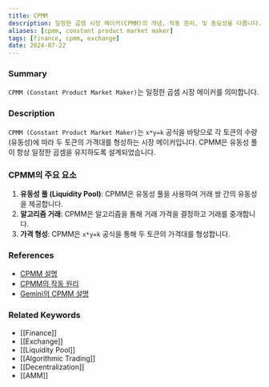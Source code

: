 ```yaml
---
title: CPMM
description: 일정한 곱셈 시장 메이커(CPMM)의 개념, 작동 원리, 및 중요성을 다룹니다.
aliases: [cpmm, constant product market maker]
tags: [finance, cpmm, exchange]
date: 2024-07-22
---
```


### Summary

`CPMM (Constant Product Market Maker)`는 일정한 곱셈 시장 메이커를 의미합니다.

### Description

`CPMM (Constant Product Market Maker)`는 `x*y=k` 공식을 바탕으로 각 토큰의 수량(유동성)에 따라 두 토큰의 가격대를 형성하는 시장 메이커입니다. CPMM은 유동성 풀이 항상 일정한 곱셈을 유지하도록 설계되었습니다.

### CPMM의 주요 요소

1. **유동성 풀 (Liquidity Pool)**: CPMM은 유동성 풀을 사용하여 거래 쌍 간의 유동성을 제공합니다.
2. **알고리즘 거래**: CPMM은 알고리즘을 통해 거래 가격을 결정하고 거래를 중개합니다.
3. **가격 형성**: CPMM은 `x*y=k` 공식을 통해 두 토큰의 가격대를 형성합니다.

### References

- [CPMM 설명](https://en.wikipedia.org/wiki/Automated_market_maker#Constant_product_market_maker)
- [CPMM의 작동 원리](https://www.investopedia.com/terms/c/constant-product-market-maker.asp)
- [Gemini의 CPMM 설명](https://www.gemini.com/cryptopedia/search?query=cpmm)

### Related Keywords

- [[Finance]]
- [[Exchange]]
- [[Liquidity Pool]]
- [[Algorithmic Trading]]
- [[Decentralization]]
- [[AMM]]
